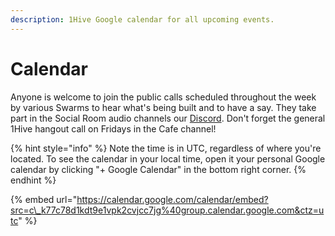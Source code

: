 ```yaml
---
description: 1Hive Google calendar for all upcoming events.
---
```


# Calendar

Anyone is welcome to join the public calls scheduled throughout the week by various Swarms to hear what's being built and to have a say. They take part in the Social Room audio channels our [Discord](discord/). Don't forget the general 1Hive hangout call on Fridays in the Cafe channel!

{% hint style="info" %}
Note the time is in UTC, regardless of where you're located. To see the calendar in your local time, open it your personal Google calendar by clicking "+ Google Calendar" in the bottom right corner.
{% endhint %}

{% embed url="https://calendar.google.com/calendar/embed?src=c\_k77c78d1kdt9e1vpk2cvjcc7jg%40group.calendar.google.com&ctz=utc" %}


